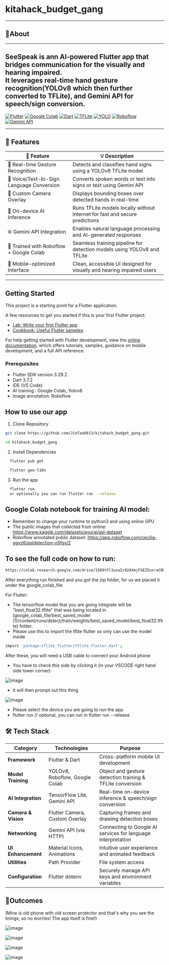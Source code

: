 # kitahack_budget_gang

---
## 📱About
---
SeeSpeak is ann AI-powered Flutter app that bridges communication for the visually and hearing impaired.  
It leverages real-time hand gesture recognition(YOLOv8 which then further converted to TFLite), and Gemini API for speech/sign conversion.
---

[![Flutter](https://img.shields.io/badge/Flutter-02569B?style=for-the-badge&logo=flutter&logoColor=white)](https://flutter.dev/)
[![Google Colab](https://img.shields.io/badge/Google%20Colab-F9AB00?style=for-the-badge&logo=google-colab&logoColor=white)](https://colab.research.google.com/)
[![Dart](https://img.shields.io/badge/Dart-0175C2?style=for-the-badge&logo=dart&logoColor=white)](https://dart.dev/)
[![TFLite](https://img.shields.io/badge/TFLite-FF6F00?style=for-the-badge&logo=tensorflow&logoColor=white)](https://www.tensorflow.org/lite)
[![YOLO](https://img.shields.io/badge/YOLO-00FFFF?style=for-the-badge&logo=github&logoColor=black)](https://docs.ultralytics.com/)
[![Roboflow](https://img.shields.io/badge/Roboflow-101010?style=for-the-badge&logo=roboflow&logoColor=white)](https://roboflow.com/)
[![Gemini API](https://img.shields.io/badge/Gemini%20API-4285F4?style=for-the-badge&logo=google&logoColor=white)](https://ai.google.dev/)

---
## 🤩 Features

| 🚀 Feature                              | 💡 Description                                                                 |
|----------------------------------------|--------------------------------------------------------------------------------  |
| 🧤 Real-time Gesture Recognition        | Detects and classifies hand signs using a YOLOv8 TFLite model                  |
| 🎤 Voice/Text-to-Sign Language Conversion    | Converts spoken words or text into signs or text using Gemini API                      |
| 📸 Custom Camera Overlay                | Displays bounding boxes over detected hands in real-time                       |
| 🔄 On-device AI Inference               | Runs TFLite models locally without internet for fast and secure predictions    |
| 🌐 Gemini API Integration               | Enables natural language processing and AI-generated responses                 |
| 🧪 Trained with Roboflow + Google Colab | Seamless training pipeline for detection models using YOLOv8 and TFLite        |
| 📱 Mobile-optimized Interface           | Clean, accessible UI designed for visually and hearing impaired users          |

---
## Getting Started

This project is a starting point for a Flutter application.

A few resources to get you started if this is your first Flutter project:

- [Lab: Write your first Flutter app](https://docs.flutter.dev/get-started/codelab)
- [Cookbook: Useful Flutter samples](https://docs.flutter.dev/cookbook)

For help getting started with Flutter development, view the
[online documentation](https://docs.flutter.dev/), which offers tutorials,
samples, guidance on mobile development, and a full API reference.

### Prerequisites

- Flutter SDK version 3.29.2
- Dart 3.7.2
- IDE (VS Code)
- AI training : Google Colab, Yolov8
- Image annotation: Roboflow

## How to use our app
1. Clone Repository
```bash
git clone https://github.com/JinTao0813/kitahack_budget_gang.git
```
```bash
cd kitahack_budget_gang
```
2. Install Dependencies
```bash
  flutter pub get
```
```bash
  flutter gen-l10n
```
3. Run the app
```bash
  flutter run
  or optionally you can run flutter run --release
```
## Google Colab notebook for training AI model:
- Remember to change your runtime to python3 and using online GPU
- The public images that collected from online: https://www.kaggle.com/datasets/ayuraj/asl-dataset
- Roboflow annotated public dataset:  https://app.roboflow.com/cecilia-ggvz6/asldetection-o5fgv/2
## To see the full code on how to run:

```bash
https://colab.research.google.com/drive/15D9tFl1uxaIz92AXmjFSEZ5uxraCB9qn?usp=sharing
```
After everything run finished and you got the zip folder, for us we placed it under the google_colab_file

For Flutter:
- The tensorflow model that you are going integrate will be "best_float32.tflite" that was being located in (google_colab_file/best_saved_model (1)/content/runs/detect/train/weights/best_saved_model/best_float32.tflite) folder.
- Please use this to import the tflite flutter so only can use the model inside
  
```bash
import 'package:tflite_flutter/tflite_flutter.dart';
```
After these, you will need a USB cable to connect your Android phone 
* You have to check this side by clicking it (in your VSCODE right hand side lower corner)
  
 ![image](https://github.com/user-attachments/assets/af27178f-589e-4d2f-acee-edb39d8b726c)
 
* It will then prompt out this thing
  
 ![image](https://github.com/user-attachments/assets/c47cfedb-40ef-4827-92c5-be1e9fd4710b)

* Please select the device you are going to run the app
* flutter run // optional, you can run in flutter run --release

## 🛠️ Tech Stack

| Category           | Technologies                                              | Purpose                                                                 |
|--------------------|-----------------------------------------------------------|-------------------------------------------------------------------------|
| **Framework**       | Flutter & Dart                                           | Cross-platform mobile UI development                                    |
| **Model Training**  | YOLOv8, Roboflow, Google Colab                           | Object and gesture detection training & TFLite conversion               |
| **AI Integration**  | TensorFlow Lite, Gemini API                              | Real-time on-device inference & speech/sign conversion                  |
| **Camera & Vision** | Flutter Camera, Custom Overlay                           | Capturing frames and drawing detection boxes                            |
| **Networking**      | Gemini API (via HTTP)                                    | Connecting to Google AI services for language interpretation            |
| **UI Enhancement**  | Material Icons, Animations                               | Intuitive user experience and animated feedback                         |
| **Utilities**       | Path Provider                                            | File system access                                                      |
| **Configuration**   | Flutter dotenv                                           | Securely manage API keys and environment variables                      |


## 🎉Outcomes
(Mine is old phone with old screen protector and that's why you see the linings, so no worries! The app itself is fine!)

![image](https://github.com/user-attachments/assets/20f35cd8-55cb-4026-98f2-5c37966c05d1)

![image](https://github.com/user-attachments/assets/095948f6-b323-4ffe-bb70-f3523de8bb0f)

![image](https://github.com/user-attachments/assets/47097284-005d-478d-bd36-b44f2e40493c)

![image](https://github.com/user-attachments/assets/484c0048-4dd6-4b2b-8411-3f778806826b)






